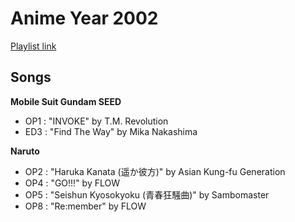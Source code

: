 # Anime Year 2002

[Playlist link](https://open.spotify.com/user/fz230568w0ccmom2dg3zvxq1h/playlist/6dEJ2qGx3vVfUFwfUS5kyk?si=_8G2sd80TEqGgv76NOLctA)

## Songs

**Mobile Suit Gundam SEED**
* OP1 : "INVOKE" by T.M. Revolution
* ED3 : "Find The Way" by Mika Nakashima

**Naruto**
* OP2 : "Haruka Kanata (遥か彼方)" by Asian Kung-fu Generation
* OP4 : "GO!!!" by FLOW
* OP5 : "Seishun Kyosokyoku (青春狂騒曲)" by Sambomaster
* OP8 : "Re:member" by FLOW
